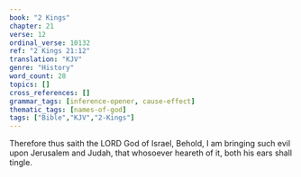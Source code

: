 ```yaml
---
book: "2 Kings"
chapter: 21
verse: 12
ordinal_verse: 10132
ref: "2 Kings 21:12"
translation: "KJV"
genre: "History"
word_count: 28
topics: []
cross_references: []
grammar_tags: [inference-opener, cause-effect]
thematic_tags: [names-of-god]
tags: ["Bible","KJV","2-Kings"]
---
```

Therefore thus saith the LORD God of Israel, Behold, I am bringing such evil upon Jerusalem and Judah, that whosoever heareth of it, both his ears shall tingle.
